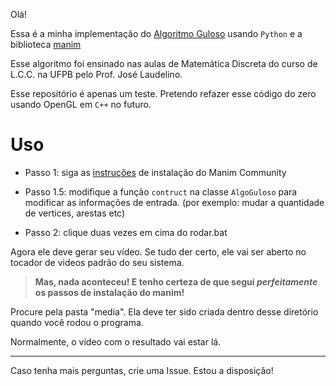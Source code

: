 Olá!

Essa é a minha implementação do [Algoritmo Guloso](https://en.wikipedia.org/wiki/Greedy_algorithm) usando ``Python`` e a biblioteca [manim](https://github.com/ManimCommunity/manim)

Esse algoritmo foi ensinado nas aulas de Matemática Discreta do curso de L.C.C. na UFPB pelo Prof. José Laudelino.

Esse repositório é apenas um teste. Pretendo refazer esse código do zero usando OpenGL em ``C++`` no futuro.

# Uso
- Passo 1: siga as [instruções](https://docs.manim.community/en/stable/installation.html) de instalação do Manim Community

- Passo 1.5: modifique a função ``contruct`` na classe ``AlgoGuloso`` para modificar as informações de entrada. (por exemplo: mudar a quantidade de vertices, arestas etc)

- Passo 2: clique duas vezes em cima do rodar.bat

Agora ele deve gerar seu vídeo. Se tudo der certo, ele vai ser aberto no tocador de videos padrão do seu sistema.


> **Mas, nada aconteceu! E tenho __certeza__ de que segui *perfeitamente* os passos de instalação do manim!** 

Procure pela pasta "media". Ela deve ter sido criada dentro desse diretório quando você rodou o programa. 

Normalmente, o vídeo com o resultado vai estar lá.

___
Caso tenha mais perguntas, crie uma Issue. Estou a disposição!
